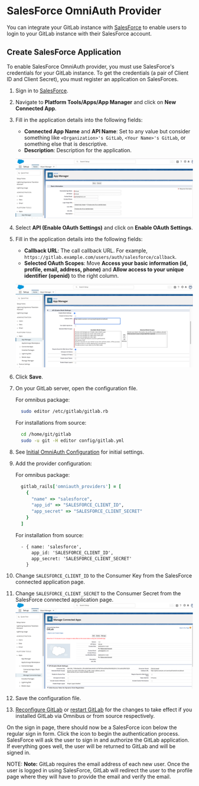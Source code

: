 # SalesForce OmniAuth Provider

You can integrate your GitLab instance with [SalesForce](https://www.salesforce.com/) to enable users to login to your GitLab instance with their SalesForce account.

## Create SalesForce Application

To enable SalesForce OmniAuth provider, you must use SalesForce's credentials for your GitLab instance.
To get the credentials (a pair of Client ID and Client Secret), you must register an application on SalesForces.

1.  Sign in to [SalesForce](https://www.salesforce.com/).

1.  Navigate to **Platform Tools/Apps/App Manager** and click on **New Connected App**.

1.  Fill in the application details into the following fields:
    - **Connected App Name** and **API Name**: Set to any value but consider something like `<Organization>'s GitLab`, `<Your Name>'s GitLab`, or something else that is descriptive.
    - **Description**: Description for the application.

    ![SalesForce App Details](img/salesforce_app_details.png)
1.  Select **API (Enable OAuth Settings)** and click on **Enable OAuth Settings**.
1.  Fill in the application details into the following fields:
    - **Callback URL**: The call callback URL. For example, `https://gitlab.example.com/users/auth/salesforce/callback`.
    - **Selected OAuth Scopes**: Move **Access your basic information (id, profile, email, address, phone)** and **Allow access to your unique identifier (openid)** to the right column.

    ![SalesForce Oauth App Details](img/salesforce_oauth_app_details.png)
1. Click **Save**.

1.  On your GitLab server, open the configuration file.

    For omnibus package:

    ```sh
      sudo editor /etc/gitlab/gitlab.rb
    ```

    For installations from source:

    ```sh
      cd /home/git/gitlab
      sudo -u git -H editor config/gitlab.yml
    ```

1.  See [Initial OmniAuth Configuration](omniauth.md#initial-omniauth-configuration) for initial settings.

1.  Add the provider configuration:

    For omnibus package:

    ```ruby
      gitlab_rails['omniauth_providers'] = [
        {
          "name" => "salesforce",
          "app_id" => "SALESFORCE_CLIENT_ID",
          "app_secret" => "SALESFORCE_CLIENT_SECRET"
        }
      ]
    ```

    For installation from source:

    ```
      - { name: 'salesforce',
          app_id: 'SALESFORCE_CLIENT_ID',
          app_secret: 'SALESFORCE_CLIENT_SECRET'
        }
    ```
1.  Change `SALESFORCE_CLIENT_ID` to the Consumer Key from the SalesForce connected application page.
1.  Change `SALESFORCE_CLIENT_SECRET` to the Consumer Secret from the SalesForce connected application page.
    ![SalesForce App Secret Details](img/salesforce_app_secret_details.png)

1.  Save the configuration file.
1.  [Reconfigure GitLab]( ../administration/restart_gitlab.md#omnibus-gitlab-reconfigure ) or [restart GitLab]( ../administration/restart_gitlab.md#installations-from-source ) for the changes to take effect if you
    installed GitLab via Omnibus or from source respectively.

On the sign in page, there should now be a SalesForce icon below the regular sign in form.
Click the icon to begin the authentication process. SalesForce will ask the user to sign in and authorize the GitLab application.
If everything goes well, the user will be returned to GitLab and will be signed in.

NOTE: **Note:**
GitLab requires the email address of each new user. Once the user is logged in using SalesForce, GitLab will redirect the user to the profile page where they will have to provide the email and verify the email.
